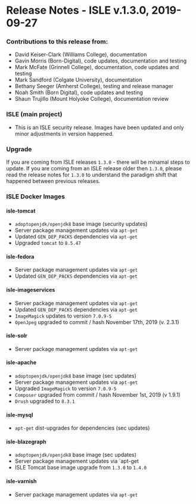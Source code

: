 # Release Notes - ISLE v.1.3.0, 2019-09-27

### Contributions to this release from:

* David Keiser-Clark (Williams College), documentation
* Gavin Morris (Born-Digital), code updates, documentation and testing
* Mark McFate (Grinnell College), documentation, code updates and testing
* Mark Sandford (Colgate University), documentation
* Bethany Seeger (Amherst College), testing and release manager
* Noah Smith (Born Digital), code updates and testing
* Shaun Trujillo (Mount Holyoke College), documentation review

### ISLE (main project)


* This is an ISLE security release.  Images have been updated and only minor adjustments in version happened.

### Upgrade

If you are coming from ISLE releases `1.3.0` - there will be minamal steps to update. 
If you are coming from an ISLE release older then `1.3.0`, please read the release notes for `1.3.0` to understand
the paradigm shift that happened between previous releases. 

### ISLE Docker Images

#### isle-tomcat

* `adoptopenjdk/openjdk8` base image (security updates)
* Server package management updates via `apt-get`
* Updated `GEN_DEP_PACKS` dependencies via `apt-get`
* Upgraded `tomcat` to `8.5.47`

#### isle-fedora

* Server package management updates via `apt-get`
* Updated `GEN_DEP_PACKS` dependencies via `apt-get`

#### isle-imageservices

* Server package management updates via `apt-get`
* Updated `GEN_DEP_PACKS` dependencies via `apt-get`
* `ImageMagick` updates to version `7.0.9-5`
* `OpenJpeg` upgraded to commit / hash November 17th, 2019 (v. 2.3.1)

#### isle-solr

* Server package management updates via `apt-get`

#### isle-apache

* `adoptopenjdk/openjdk8` base image (sec updates)
* Server package management updates via `apt-get`
* Upgraded `ImageMagick` to version `7.0.9-5`
* `Composer` upgraded from commit / hash November 1st, 2019  (v 1.9.1)
* `Drush` upgraded to `8.3.1`

#### isle-mysql

* `apt-get` dist-upgrades for dependencies (sec updates)

#### isle-blazegraph

* `adoptopenjdk/openjdk8` base image (sec updates)
* Server package management updates via `apt-get
* ISLE Tomcat base image upgrade from `1.3.0` to `1.4.0`

#### isle-varnish

* Server package management updates via `apt-get`
